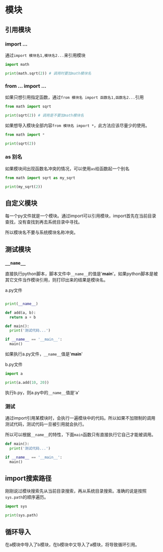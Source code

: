 # 模块

## 引用模块

### import ...

通过`import 模块名1,模块名2...`来引用模块

```python
import math

print(math.sqrt(2)) # 调用时要加math模块名
```

### from ... import ...

如果只想引用指定函数，通过`from 模块名 import 函数名1,函数名2...`引用

```python
from math import sqrt

print(sqrt(2)) # 调用是不要加math模块名
```

如果想导入模块全部内容`from 模块名 import *`，此方法应该尽量少的使用。

```python
from math import *

print(sqrt(2))
```

### as 别名

如果模块间出现函数名冲突的情况，可以使用`as`给函数起一个别名

```python
from math import sqrt as my_sqrt

print(my_sqrt(2))
```

## 自定义模块

每一个py文件就是一个模块。通过import可以引用模块，import首先在当前目录查找，没有查找到再去系统目录中寻找。

所以模块名不要与系统模块名称冲突。

## 测试模块

### `__name__`

直接执行python脚本，脚本文件中`__name__`的值是'__main__'。如果python脚本是被其它文件当作模块引用，则打印出来的结果是模块名。

a.py文件

```python

print(__name__)

def add(a, b):
  return a + b

def main():
  print('测试代码...')

if __name__ == '__main__':
  main()
```

如果执行a.py文件，`__name__`值是'__main__'

b.py文件

```python
import a

print(a.add(10, 20))
```

执行b.py，则a.py中的`__name__`值是'a'

### 测试

通过import引用某模块时，会执行一遍模块中的代码。所以如果不加限制的调用测试代码，测试代码一旦被引用就会执行。

所以可以根据`__name__`的特性，下面`main`函数只有直接执行它自己才能被调用。

```python
def main():
  print('测试代码...')

if __name__ == '__main__':
  main()
```

## import搜索路径

刚刚说过模块搜索先从当前目录搜索，再从系统目录搜索。准确的说是按照`sys.path`的顺序遍历。

```python
import sys

print(sys.path)
```

## 循环导入

在a模块中导入了b模块，在b模块中又导入了a模块，将导致循环引用。